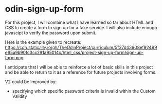 # odin-sign-up-form

For this project, I will combine what I have learned so far about HTML and CSS to create a form to sign up for a fake service. I will also include enough javascipt to verify the password upon submit.

Here is the example given to recreate: https://cdn.statically.io/gh/TheOdinProject/curriculum/5f37d43908ef92499e95a9b90fc3cc291a95014c/html_css/project-sign-up-form/sign-up-form.png

I anticipate that I will be able to reinforce a lot of basic skills in this project and be able to return to it as a reference for future projects involving forms. 

V2 could be improved by:
- specifying which specific password criteria is invalid within the Custom Validity
